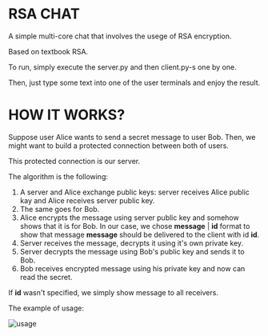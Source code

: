 # RSA CHAT

A simple multi-core chat that involves the usege of RSA encryption.

Based on textbook RSA.

To run, simply execute the server.py and then client.py-s one by one.

Then, just type some text into one of the user terminals and enjoy the result.

# HOW IT WORKS?

Suppose user Alice wants to send a secret message to user Bob. Then, we might want to build a protected connection between both of users.

This protected connection is our server.

The algorithm is the following:

1. A server and Alice exchange public keys: server receives Alice public kay and Alice receives server public key.
2. The same goes for Bob.
3. Alice encrypts the message using server public key and somehow shows that it is for Bob. In our case, we chose **message** | **id** format to show that message **message** should be delivered to the client with id **id**.
4. Server receives the message, decrypts it using it's own private key.
5. Server decrypts the message using Bob's public key and sends it to Bob.
6. Bob receives encrypted message using his private key and now can read the secret.

If **id** wasn't specified, we simply show message to all receivers.

The example of usage:

![usage](https://user-images.githubusercontent.com/91615650/166143608-5bf3b5ca-56d4-4112-994d-6d8f8bd8e77d.png)
